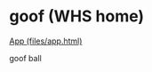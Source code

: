 <head>
  <title>WHS (for discord)</title>
</head>
<body>
  <h1>goof (WHS home)</h1>
  <a href="files/app.html">App (files/app.html)</a>
  <p>goof ball</p>
</body>
